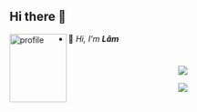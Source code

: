 ## Hi there 👋

<div align="left">
<img align="left" width=100 height=120 src="https://i.pinimg.com/564x/ab/52/44/ab5244c1dd895a78a93fc0046eb1925c.jpg" alt="profile"/>
</div>

<div align="left">

- 👋 <i>Hi, I'm <b>Lâm</b></i>
<!-- - 🌱 <i>I am a passionate software developer focusing on <b>backend development</b></i>
- 👨‍💻 <i>I love working with Python, Java, and Kotlin to create efficient solutions</i>
- 🚀 <i>I'm looking to collaborate on exciting projects that challenge my skills</i> -->

</div>

#

<p align="center">
    <a href="https://skillicons.dev">
    <img src="https://skillicons.dev/icons?i=python" />
    </a>
</p>
<p align="center">
    <img src="https://img.shields.io/badge/-Selenium-43B02A?style=for-the-badge&logo=selenium&logoColor=white" />
</p>


